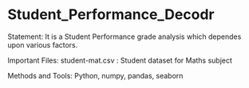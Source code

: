 # Student_Performance_Decodr
Statement:
It is a Student Performance grade analysis which dependes upon various factors.

Important Files:
student-mat.csv : Student dataset for Maths subject

Methods and Tools:
Python,
numpy,
pandas,
seaborn
